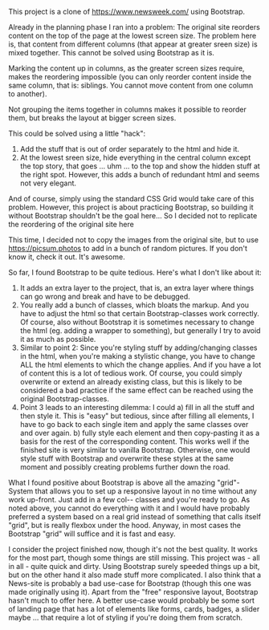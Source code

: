 This project is a clone of https://www.newsweek.com/ using Bootstrap.

Already in the planning phase I ran into a problem: The original site reorders content on the top of the page at the lowest screen size. The problem here is, that content from different columns (that appear at greater sreen size) is mixed together. This cannot be solved using Bootstrap as it is.

Marking the content up in columns, as the greater screen sizes require, makes the reordering impossible (you can only reorder content inside the same column, that is: siblings. You cannot move content from one column to another).

Not grouping the items together in columns makes it possible to reorder them, but breaks the layout at bigger screen sizes.

This could be solved using a little "hack":
1) Add the stuff that is out of order separately to the html and hide it.
2) At the lowest sreen size, hide everything in the central column except the top story, that goes ... uhm ... to the top and show the hidden stuff at the right spot.
However, this adds a bunch of redundant html and seems not very elegant.

And of course, simply using the standard CSS Grid would take care of this problem. However, this project is about practicing Bootstrap, so building it without Bootstrap shouldn't be the goal here... So I decided not to replicate the reordering of the original site here

This time, I decided not to copy the images from the original site, but to use https://picsum.photos to add in a bunch of random pictures. If you don't know it, check it out. It's awesome.


So far, I found Bootstrap to be quite tedious. Here's what I don't like about it:

1) It adds an extra layer to the project, that is, an extra layer where things can go wrong and break and have to be debugged.
2) You really add a bunch of classes, which bloats the markup. And you have to adjust the html so that certain Bootstrap-classes work correctly. Of course, also without Bootstrap it is sometimes necessary to change the html (eg. adding a wrapper to something), but generally I try to avoid it as much as possible.
3) Similar to point 2: Since you're styling stuff by adding/changing classes in the html, when you're making a stylistic change, you have to change ALL the html elements to which the change applies. And if you have a lot of content this is a lot of tedious work. Of course, you could simply overwrite or extend an already existing class, but this is likely to be considered a bad practice if the same effect can be reached using the original Bootstrap-classes.
4) Point 3 leads to an interesting dilemma: I could
  a) fill in all the stuff and then style it. This is "easy" but tedious, since after filling all elements, I have to go back to each single item and apply the same classes over and over again.
  b) fully style each element and then copy-pasting it as a basis for the rest of the corresponding content. This works well if the finished site is very similar to vanilla Bootstrap. Otherwise, one would style stuff with Bootstrap and overwrite these styles at the same moment and possibly creating problems further down the road.

What I found positive about Bootstrap is above all the amazing "grid"-System that allows you to set up a responsive layout in no time without any work up-front. Just add in a few col-*-* classes and you're ready to go. As noted above, you cannot do everything with it and I would have probably preferred a system based on a real grid instead of something that calls itself "grid", but is really flexbox under the hood. Anyway, in most cases the Bootstrap "grid" will suffice and it is fast and easy.

I consider the project finished now, though it's not the best quality. It works for the most part, though some things are still missing. This project was - all in all - quite quick and dirty. Using Bootstrap surely speeded things up a bit, but on the other hand it also made stuff more complicated.
I also think that a News-site is probably a bad use-case for Bootstrap (though this one was made originally using it). Apart from the "free" responsive layout, Bootstrap hasn't much to offer here. A better use-case would probably be some sort of landing page that has a lot of elements like forms, cards, badges, a slider maybe ... that require a lot of styling if you're doing them from scratch.

